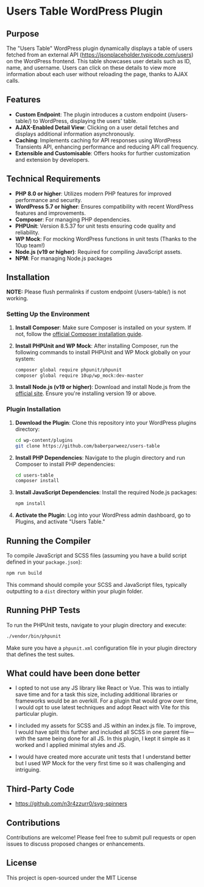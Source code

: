 # Users Table WordPress Plugin

## Purpose

The "Users Table" WordPress plugin dynamically displays a table of users fetched from an external API (https://jsonplaceholder.typicode.com/users) on the WordPress frontend. This table showcases user details such as ID, name, and username. Users can click on these details to view more information about each user without reloading the page, thanks to AJAX calls.

## Features

- **Custom Endpoint**: The plugin introduces a custom endpoint (/users-table/) to WordPress, displaying the users' table.
- **AJAX-Enabled Detail View**: Clicking on a user detail fetches and displays additional information asynchronously.
- **Caching**: Implements caching for API responses using WordPress Transients API, enhancing performance and reducing API call frequency.
- **Extensible and Customisable**: Offers hooks for further customization and extension by developers.

## Technical Requirements

- **PHP 8.0 or higher**: Utilizes modern PHP features for improved performance and security.
- **WordPress 5.7 or higher**: Ensures compatibility with recent WordPress features and improvements.
- **Composer**: For managing PHP dependencies.
- **PHPUnit**: Version 8.5.37 for unit tests ensuring code quality and reliability.
- **WP Mock**: For mocking WordPress functions in unit tests (Thanks to the 10up team!)
- **Node.js (v19 or higher)**: Required for compiling JavaScript assets.
- **NPM**: For managing Node.js packages

## Installation

**NOTE:** Please flush permalinks if custom endpoint (/users-table/) is not working.

### Setting Up the Environment

1. **Install Composer**: Make sure Composer is installed on your system. If not, follow the [official Composer installation guide](https://getcomposer.org/download/).

2. **Install PHPUnit and WP Mock**: After installing Composer, run the following commands to install PHPUnit and WP Mock globally on your system:

   ```bash
   composer global require phpunit/phpunit
   composer global require 10up/wp_mock:dev-master
   ```

3. **Install Node.js (v19 or higher)**: Download and install Node.js from the [official site](https://nodejs.org/). Ensure you're installing version 19 or above.

### Plugin Installation

1. **Download the Plugin**: Clone this repository into your WordPress plugins directory:

   ```bash
   cd wp-content/plugins
   git clone https://github.com/baberparweez/users-table
   ```

2. **Install PHP Dependencies**: Navigate to the plugin directory and run Composer to install PHP dependencies:

   ```bash
   cd users-table
   composer install
   ```

3. **Install JavaScript Dependencies**: Install the required Node.js packages:

   ```bash
   npm install
   ```

4. **Activate the Plugin**: Log into your WordPress admin dashboard, go to Plugins, and activate "Users Table."

## Running the Compiler

To compile JavaScript and SCSS files (assuming you have a build script defined in your `package.json`):

```bash
npm run build
```

This command should compile your SCSS and JavaScript files, typically outputting to a `dist` directory within your plugin folder.

## Running PHP Tests

To run the PHPUnit tests, navigate to your plugin directory and execute:

```bash
./vendor/bin/phpunit
```

Make sure you have a `phpunit.xml` configuration file in your plugin directory that defines the test suites.

## What could have been done better

- I opted to not use any JS library like React or Vue. This was to intially save time and for a task this size, including additional libraries or frameworks would be an overkill. For a plugin that would grow over time, I would opt to use latest techniques and adopt React with Vite for this particular plugin.

- I included my assets for SCSS and JS within an index.js file. To improve, I would have split this further and included all SCSS in one parent file—with the same being done for all JS. In this plugin, I kept it simple as it worked and I applied minimal styles and JS.

- I would have created more accurate unit tests that I understand better but I used WP Mock for the very first time so it was challenging and intriguing.

## Third-Party Code

- https://github.com/n3r4zzurr0/svg-spinners

## Contributions

Contributions are welcome! Please feel free to submit pull requests or open issues to discuss proposed changes or enhancements.

## License

This project is open-sourced under the MIT License
